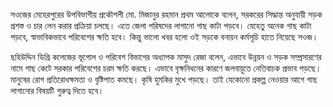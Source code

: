 সওজের মেহেরপুরের উপবিভাগীয় প্রকৌশলী মো. মিজানুর রহমান প্রথম আলোকে বলেন, সরকরের সিদ্ধান্ত অনুযায়ী সড়ক প্রশস্ত ও চার লেন করার প্রক্রিয়া চলছে। এতে জেলা পরিষদের লাগানো গাছ কাটা পড়বে। যেহেতু অনেক গাছ কাটা পড়বে, স্বাভাবিকভাবে পরিবেশের ক্ষতি হবে। কিন্তু ভালো খবর হলো ওই সড়কে বনায়ন কর্মসূচি হাতে নিয়েছে সওজ।

ছহিউদ্দিন ডিগ্রি কলেজের ভূগোল ও পরিবেশ বিভাগের অধ্যাপক মাসুদ রেজা বলেন, এভাবে উন্নয়ন ও সড়ক সম্প্রসারণের নামে গাছ কেটে সরকার পরিবেশের চরম ক্ষতি করছে। এভাবে বৃক্ষনিধনের কারণে জলবায়ুতে নেতিবাচক প্রভাব পড়ছে। মানুষের রোগ প্রতিরোধক্ষমতা ও বৃষ্টিপাত কমছে। কৃষি হুমকির মুখে পড়ছে। তাই যেকোনো প্রকল্প নেওয়ার আগে গাছ লাগানোর বিষয়টি গুরুত্ব দিতে হবে।
